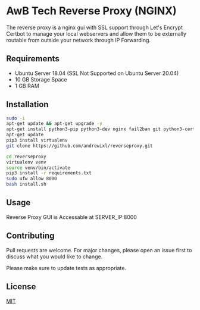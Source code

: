 # AwB Tech Reverse Proxy (NGINX)
The reverse proxy is a nginx gui with SSL support through Let's Encrypt Certbot to manage your local webservers and allow them to be externally routable from outside your network through IP Forwarding.

## Requirements
 - Ubuntu Server 18.04 (SSL Not Supported on Ubuntu Server 20.04)
 - 10 GB Storage Space
 - 1 GB RAM

## Installation

```bash
sudo -i
apt-get update && apt-get upgrade -y
apt-get install python3-pip python3-dev nginx fail2ban git python3-certbot-nginx -y
apt-get update
pip3 install virtualenv
git clone https://github.com/andrewixl/reverseproxy.git

cd reverseproxy
virtualenv venv
source venv/bin/activate
pip3 install -r requirements.txt
sudo ufw allow 8000
bash install.sh
```

## Usage
Reverse Proxy GUI is Accessable at SERVER_IP:8000

## Contributing
Pull requests are welcome. For major changes, please open an issue first to discuss what you would like to change.

Please make sure to update tests as appropriate.

## License
[MIT](https://choosealicense.com/licenses/mit/)
